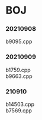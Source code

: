 # BOJ

### 20210908
b9095.cpp

### 20210909
b1759.cpp
<br>
b9663.cpp

### 210910
b14503.cpp
<br>
b7569.cpp

